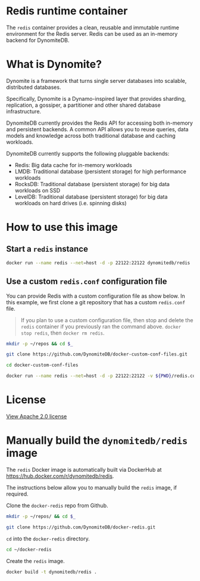 # Redis runtime container

The `redis` container provides a clean, reusable and immutable runtime environment for the Redis server. Redis can be used as an in-memory backend for DynomiteDB.

# What is Dynomite?

Dynomite is a framework that turns single server databases into scalable, distributed databases. 

Specifically, Dynomite is a Dynamo-inspired layer that provides sharding, replication, a gossiper, a partitioner and other shared database infrastructure. 

DynomiteDB currently provides the Redis API for accessing both in-memory and persistent backends. A common API allows you to reuse queries, data models and knowledge across both traditional database and caching workloads.

DynomiteDB currently supports the following pluggable backends:

- Redis: Big data cache for in-memory workloads
- LMDB: Traditional database (persistent storage) for high performance workloads
- RocksDB: Traditional database (persistent storage) for big data workloads on SSD
- LevelDB: Traditional database (persistent storage) for big data workloads on hard drives (i.e. spinning disks)

# How to use this image

## Start a `redis` instance

```bash
docker run --name redis --net=host -d -p 22122:22122 dynomitedb/redis
```

## Use a custom `redis.conf` configuration file

You can provide Redis with a custom configuration file as show below. In this example, we first clone a git repository that has a custom `redis.conf` file.

> If you plan to use a custom configuration file, then stop and delete the `redis` container if you previously ran the command above. `docker stop redis`, then `docker rm redis`.

```bash
mkdir -p ~/repos && cd $_

git clone https://github.com/DynomiteDB/docker-custom-conf-files.git

cd docker-custom-conf-files

docker run --name redis --net=host -d -p 22122:22122 -v ${PWD}/redis.conf:/etc/dynomitedb/redis.conf dynomitedb/redis
```

# License

[View Apache 2.0 license](https://github.com/DynomiteDB/docker-redis/blob/master/LICENSE)

# Manually build the `dynomitedb/redis` image

The `redis` Docker image is automatically built via DockerHub at https://hub.docker.com/r/dynomitedb/redis.

The instructions below allow you to manually build the `redis` image, if required.

Clone the `docker-redis` repo from Github.

```bash
mkdir -p ~/repos/ && cd $_

git clone https://github.com/DynomiteDB/docker-redis.git
```

`cd` into the `docker-redis` directory.

```bash
cd ~/docker-redis
```

Create the `redis` image.

```bash
docker build -t dynomitedb/redis .
```

